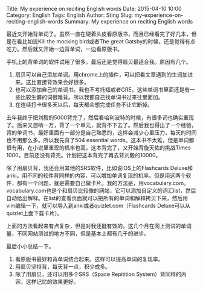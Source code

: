 Title: My experience on reciting English words
Date: 2015-04-10 10:00
Category: English
Tags: English
Author: Sting
Slug: my-experience-on-reciting-english-words
Summary: My experience on reciting English words


最近又开始背单词了。虽然一直在硬着头皮看原版书，而且已经看完了好几本，但是在看比如说Kill the mocking bird或者The great Gatsby的时候，还是觉得有点吃力。然后就又开始一边背单词，一边看原版书。

手机上的背单词的软件试用了很多，最后还是觉得扇贝最适合我。原因有几个。

1. 扇贝可以自己添加单词。用chrome上的插件，可以把看文章遇到的生词加进来。这比直接背效果会好很多。
2. 也可以添加自己的单词书。我也不考托福或者GRE，这些单词书里面还是有一些比较生僻的词很难背。所以我都自己找单词书过来往里面加。
3. 在连续打卡很多天以后，每天都会想完成任务不让它断掉。

去年我终于把刘毅的5000背完了，然后看哈利波特的时候，有很多词也确实重现了。后来又想啃一万，背了一个单元，就背不下去了。然后我也得出了一个经验，背的单词书，最好里面有一部分是自己熟悉的，这样会减少心里压力，每天的时间也不用那么多。所以我先背了504 essential words。这本书不太难，但是单词都很有用，在小说里重现的机率也高。这本背完了，又开始背旋天佑的挑战Times 1000。目前还没有背完。计划把这本背完了再去背刘毅的10000。

除了用扇贝背，我还会用其他的SRS软件，比如说iOS上的Flashcards Deluxe和anki。用不同的软件背同样的内容，可以增加单词复现的机率。但是用这两个软件，都有一个问题，就是需要自己做卡片。我的方法是，用vocabulary.com。vocabulary.com也是个和扇贝比较像的网站，它可以添加自定义的词汇list，然后自动给出解释。在list的查看页面就可以把所有的单词和解释拷贝下来，然后用vim编辑一下，就可以导入到anki或者quizlet.com（Flashcards Deluxe可以从quizlet上面下载卡片）。

上面的方法看起来有点复杂，但是对我还挺有效的。这几个月在网上测试的单词量，不同网站测试的地方不同，但是基本上都有几千的进步。

最后小小总结一下。

1. 看原版书最好和背单词结合起来。这样可以提高单词的复现率。
2. 用扇贝坚持背，每天背一点，积少成多。
3. 除了用扇贝，还可以用多个SRS（Space Repitition System）背同样的内容。这样记忆的效果更好。
